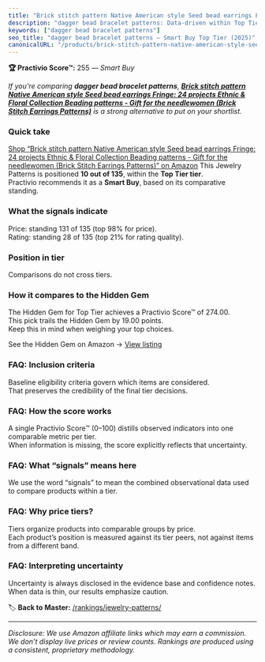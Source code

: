 ```yaml
---
title: "Brick stitch pattern Native American style Seed bead earrings Fringe: 24 projects Ethnic & Floral Collection Beading patterns - Gift for the needlewomen (Brick Stitch Earrings Patterns)"
description: "dagger bead bracelet patterns: Data-driven within Top Tier ranking using the Practivio Score™. Positioned by quality, value, demand, findability, momentum."
keywords: ["dagger bead bracelet patterns"]
seo_title: "dagger bead bracelet patterns — Smart Buy Top Tier (2025)"
canonicalURL: "/products/brick-stitch-pattern-native-american-style-seed-bead-earrings-fringe-24-projects-ethnic-floral-collection-beading-patterns-gift-for-the-needlewomen-brick-stitch-earrings-patterns-B09SNKVGF9/"
---
```


**🏆 Practivio Score™:** 255 — _Smart Buy_


*If you're comparing **dagger bead bracelet patterns**, **[Brick stitch pattern Native American style Seed bead earrings Fringe: 24 projects Ethnic & Floral Collection Beading patterns - Gift for the needlewomen (Brick Stitch Earrings Patterns)](https://www.amazon.com/dp/B09SNKVGF9?tag=practivio-20)** is a strong alternative to put on your shortlist.*
### Quick take
[Shop “Brick stitch pattern Native American style Seed bead earrings Fringe: 24 projects Ethnic & Floral Collection Beading patterns - Gift for the needlewomen (Brick Stitch Earrings Patterns)” on Amazon](https://www.amazon.com/dp/B09SNKVGF9?tag=practivio-20)
This Jewelry Patterns is positioned **10 out of 135**, within the **Top Tier tier**.  
Practivio recommends it as a **Smart Buy**, based on its comparative standing.

### What the signals indicate
Price: standing 131 of 135 (top 98% for price).  
Rating: standing 28 of 135 (top 21% for rating quality).  

### Position in tier
Comparisons do not cross tiers.

### How it compares to the Hidden Gem
The Hidden Gem for Top Tier achieves a Practivio Score™ of 274.00.  
This pick trails the Hidden Gem by 19.00 points.  
Keep this in mind when weighing your top choices.  

See the Hidden Gem on Amazon → [View listing](https://www.amazon.com/dp/B09Y8DWR28?tag=practivio-20)

### FAQ: Inclusion criteria
Baseline eligibility criteria govern which items are considered.  
That preserves the credibility of the final tier decisions.

### FAQ: How the score works
A single Practivio Score™ (0–100) distills observed indicators into one comparable metric per tier.  
When information is missing, the score explicitly reflects that uncertainty.

### FAQ: What “signals” means here
We use the word “signals” to mean the combined observational data used to compare products within a tier.

### FAQ: Why price tiers?
Tiers organize products into comparable groups by price.  
Each product’s position is measured against its tier peers, not against items from a different band.

### FAQ: Interpreting uncertainty
Uncertainty is always disclosed in the evidence base and confidence notes.  
When data is thin, our results emphasize caution.


🏷️ **Back to Master:** [/rankings/jewelry-patterns/](/rankings/jewelry-patterns/)

---
_Disclosure: We use Amazon affiliate links which may earn a commission. We don’t display live prices or review counts. Rankings are produced using a consistent, proprietary methodology._
